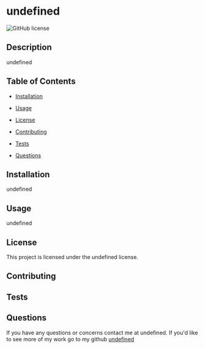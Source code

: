 # undefined
  ![GitHub license](https://img.shields.io/badge/license-undefined-blue.svg)

## Description

undefined

## Table of Contents 

* [Installation](#installation)

* [Usage](#usage)

* [License](#license)

* [Contributing](#contributing)

* [Tests](#tests)

* [Questions](#questions)

## Installation

undefined

## Usage

undefined

## License

This project is licensed under the undefined license.

## Contributing

## Tests

## Questions
If you have any questions or concerns contact me at undefined. If you'd like to see more of my work go to my github [undefined](https://github.com/undefined/)

